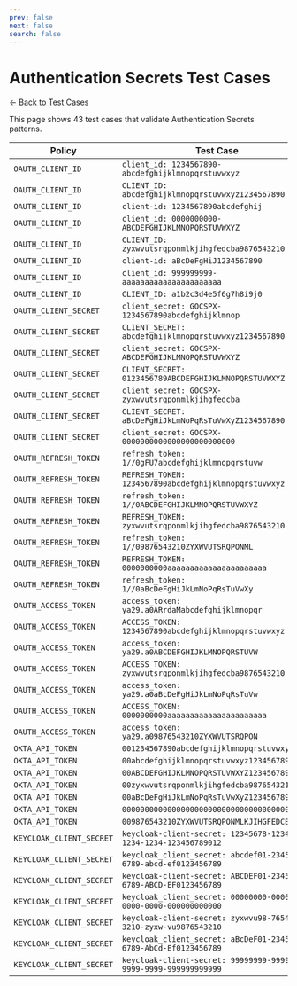 ```yaml
---
prev: false
next: false
search: false
---
```


# Authentication Secrets Test Cases

[← Back to Test Cases](/api/test-cases)

This page shows 43 test cases that validate Authentication Secrets patterns.

| Policy | Test Case |
|--------|-----------|
| `OAUTH_CLIENT_ID` | `client_id: 1234567890-abcdefghijklmnopqrstuvwxyz` |
| `OAUTH_CLIENT_ID` | `CLIENT_ID: abcdefghijklmnopqrstuvwxyz1234567890` |
| `OAUTH_CLIENT_ID` | `client-id: 1234567890abcdefghij` |
| `OAUTH_CLIENT_ID` | `client_id: 0000000000-ABCDEFGHIJKLMNOPQRSTUVWXYZ` |
| `OAUTH_CLIENT_ID` | `CLIENT_ID: zyxwvutsrqponmlkjihgfedcba9876543210` |
| `OAUTH_CLIENT_ID` | `client-id: aBcDeFgHiJ1234567890` |
| `OAUTH_CLIENT_ID` | `client_id: 999999999-aaaaaaaaaaaaaaaaaaaaaa` |
| `OAUTH_CLIENT_ID` | `CLIENT_ID: a1b2c3d4e5f6g7h8i9j0` |
| `OAUTH_CLIENT_SECRET` | `client_secret: GOCSPX-1234567890abcdefghijklmnop` |
| `OAUTH_CLIENT_SECRET` | `CLIENT_SECRET: abcdefghijklmnopqrstuvwxyz1234567890` |
| `OAUTH_CLIENT_SECRET` | `client_secret: GOCSPX-ABCDEFGHIJKLMNOPQRSTUVWXYZ` |
| `OAUTH_CLIENT_SECRET` | `CLIENT_SECRET: 0123456789ABCDEFGHIJKLMNOPQRSTUVWXYZ` |
| `OAUTH_CLIENT_SECRET` | `client_secret: GOCSPX-zyxwvutsrqponmlkjihgfedcba` |
| `OAUTH_CLIENT_SECRET` | `CLIENT_SECRET: aBcDeFgHiJkLmNoPqRsTuVwXyZ1234567890` |
| `OAUTH_CLIENT_SECRET` | `client_secret: GOCSPX-0000000000000000000000000` |
| `OAUTH_REFRESH_TOKEN` | `refresh_token: 1//0gFU7abcdefghijklmnopqrstuvw` |
| `OAUTH_REFRESH_TOKEN` | `REFRESH_TOKEN: 1234567890abcdefghijklmnopqrstuvwxyz` |
| `OAUTH_REFRESH_TOKEN` | `refresh_token: 1//0ABCDEFGHIJKLMNOPQRSTUVWXYZ` |
| `OAUTH_REFRESH_TOKEN` | `REFRESH_TOKEN: zyxwvutsrqponmlkjihgfedcba9876543210` |
| `OAUTH_REFRESH_TOKEN` | `refresh_token: 1//09876543210ZYXWVUTSRQPONML` |
| `OAUTH_REFRESH_TOKEN` | `REFRESH_TOKEN: 0000000000aaaaaaaaaaaaaaaaaaaaaa` |
| `OAUTH_REFRESH_TOKEN` | `refresh_token: 1//0aBcDeFgHiJkLmNoPqRsTuVwXy` |
| `OAUTH_ACCESS_TOKEN` | `access_token: ya29.a0ARrdaMabcdefghijklmnopqr` |
| `OAUTH_ACCESS_TOKEN` | `ACCESS_TOKEN: 1234567890abcdefghijklmnopqrstuvwxyz` |
| `OAUTH_ACCESS_TOKEN` | `access_token: ya29.a0ABCDEFGHIJKLMNOPQRSTUVW` |
| `OAUTH_ACCESS_TOKEN` | `ACCESS_TOKEN: zyxwvutsrqponmlkjihgfedcba9876543210` |
| `OAUTH_ACCESS_TOKEN` | `access_token: ya29.a0aBcDeFgHiJkLmNoPqRsTuVw` |
| `OAUTH_ACCESS_TOKEN` | `ACCESS_TOKEN: 0000000000aaaaaaaaaaaaaaaaaaaaaa` |
| `OAUTH_ACCESS_TOKEN` | `access_token: ya29.a09876543210ZYXWVUTSRQPON` |
| `OKTA_API_TOKEN` | `001234567890abcdefghijklmnopqrstuvwxyz1234` |
| `OKTA_API_TOKEN` | `00abcdefghijklmnopqrstuvwxyz1234567890abcd` |
| `OKTA_API_TOKEN` | `00ABCDEFGHIJKLMNOPQRSTUVWXYZ1234567890ABCD` |
| `OKTA_API_TOKEN` | `00zyxwvutsrqponmlkjihgfedcba9876543210zyxw` |
| `OKTA_API_TOKEN` | `00aBcDeFgHiJkLmNoPqRsTuVwXyZ1234567890aBcD` |
| `OKTA_API_TOKEN` | `000000000000000000000000000000000000000000` |
| `OKTA_API_TOKEN` | `009876543210ZYXWVUTSRQPONMLKJIHGFEDCBA9876` |
| `KEYCLOAK_CLIENT_SECRET` | `keycloak-client-secret: 12345678-1234-1234-1234-123456789012` |
| `KEYCLOAK_CLIENT_SECRET` | `keycloak_client_secret: abcdef01-2345-6789-abcd-ef0123456789` |
| `KEYCLOAK_CLIENT_SECRET` | `keycloak-client-secret: ABCDEF01-2345-6789-ABCD-EF0123456789` |
| `KEYCLOAK_CLIENT_SECRET` | `keycloak_client_secret: 00000000-0000-0000-0000-000000000000` |
| `KEYCLOAK_CLIENT_SECRET` | `keycloak-client-secret: zyxwvu98-7654-3210-zyxw-vu9876543210` |
| `KEYCLOAK_CLIENT_SECRET` | `keycloak_client_secret: aBcDeF01-2345-6789-AbCd-Ef0123456789` |
| `KEYCLOAK_CLIENT_SECRET` | `keycloak-client-secret: 99999999-9999-9999-9999-999999999999` |
